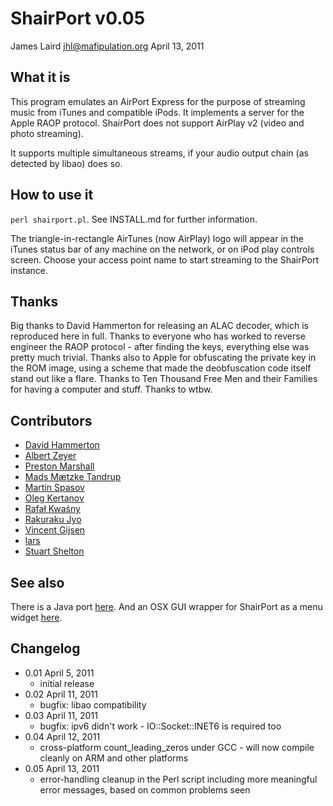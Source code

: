 ShairPort v0.05
==============
James Laird <jhl@mafipulation.org>
April 13, 2011

What it is
----------
This program emulates an AirPort Express for the purpose of streaming music from iTunes and compatible iPods. It implements a server for the Apple RAOP protocol.
ShairPort does not support AirPlay v2 (video and photo streaming).

It supports multiple simultaneous streams, if your audio output chain (as detected by libao) does so.

How to use it
-------------
`perl shairport.pl`. See INSTALL.md for further information.

The triangle-in-rectangle AirTunes (now AirPlay) logo will appear in the iTunes status bar of any machine on the network, or on iPod play controls screen. Choose your access point name to start streaming to the ShairPort instance.

Thanks
------
Big thanks to David Hammerton for releasing an ALAC decoder, which is reproduced here in full.
Thanks to everyone who has worked to reverse engineer the RAOP protocol - after finding the keys, everything else was pretty much trivial.
Thanks also to Apple for obfuscating the private key in the ROM image, using a scheme that made the deobfuscation code itself stand out like a flare.
Thanks to Ten Thousand Free Men and their Families for having a computer and stuff.
Thanks to wtbw.

Contributors
------------
* [David Hammerton](http://craz.net/)
* [Albert Zeyer](http://www.az2000.de)
* [Preston Marshall](mailto:preston@synergyeoc.com)
* [Mads Mætzke Tandrup](mailto:mads@tandrup.org)
* [Martin Spasov](mailto:mspasov@gmail.com)
* [Oleg Kertanov](mailto:okertanov@gmail.com)
* [Rafał Kwaśny](mailto:mag@entropy.be)
* [Rakuraku Jyo](mailto:jyo.rakuraku@gmail.com)
* [Vincent Gijsen](mailto:vtj.gijsen@gmail.com)
* [lars](mailto:lars@namsral.com)
* [Stuart Shelton](https://blog.stuart.shelton.me/)

See also
--------
There is a Java port [here](https://github.com/bencall/RPlay).
And an OSX GUI wrapper for ShairPort as a menu widget [here](https://github.com/rcarlsen/ShairPortMenu).

Changelog
---------
* 0.01  April 5, 2011
    * initial release
* 0.02  April 11, 2011
    * bugfix: libao compatibility
* 0.03  April 11, 2011
    * bugfix: ipv6 didn't work - IO::Socket::INET6 is required too
* 0.04  April 12, 2011
    * cross-platform count_leading_zeros under GCC - will now compile cleanly on ARM and other platforms
* 0.05  April 13, 2011
    * error-handling cleanup in the Perl script including more meaningful error messages, based on common problems seen

